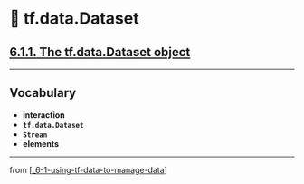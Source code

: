 # 🧮 tf.data.Dataset

## [**6.1.1.** The tf.data.Dataset object](https://livebook.manning.com/book/deep-learning-with-javascript/chapter-6/17)

---

## **Vocabulary**

- **interaction**
- **`tf.data.Dataset`**
- **`Strean`**
- **elements**

<link rel="stylesheet" type="text/css" media="all" href="../../../assets/css/custom.css" />

---

from [[_6-1-using-tf-data-to-manage-data]]

[//begin]: # "Autogenerated link references for markdown compatibility"
[_6-1-using-tf-data-to-manage-data]: _6-1-using-tf-data-to-manage-data.md "🧮 Manage with TF.data"
[//end]: # "Autogenerated link references"
